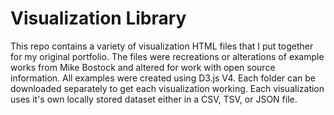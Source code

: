 # Visualization Library

This repo contains a variety of visualization HTML files that I put together for my original portfolio. The files were recreations or alterations of example works from Mike Bostock and altered for work with open source information. All examples were created using D3.js V4. Each folder can be downloaded separately to get each visualization working. Each visualization uses it's own locally stored dataset either in a CSV, TSV, or JSON file.